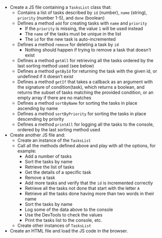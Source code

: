 - Create a JS file containing a `TasksList` class that:
  - Contains a list of tasks described by `id` (number), `name` (string), `priority` (number 1-5), and `done` (boolean)
  - Defines a method `add` for creating tasks with `name` and `priority`
    - If the `priority` is missing, the value `1` will be used instead
    - The `name` of the tasks must be unique in the list
    - The `id` for the new task is auto-incremented
  - Defines a method `remove` for deleting a task by `id`
    - Nothing should happen if trying to remove a task that doesn’t exist
  - Defines a method `getAll` for retrieving all the tasks ordered by the last sorting method used (see below)
  - Defines a method `getById` for returning the task with the given id, or undefined if it doesn’t exist
  - Defines a method `getIf` that takes a callback as an argument with the signature of condition(task), which returns a boolean, and returns the subset of tasks matching the provided condition, or an empty array if there are no matches
  - Defines a method `sortByName` for sorting the tasks in place ascending by name
  - Defines a method `sortByPriority` for sorting the tasks in place descending by priority
  - Defines a method `printAll` for logging all the tasks to the console, ordered by the last sorting method used
- Create another JS file and:
  - Create an instance of the `TasksList`
  - Call all the methods defined above and play with all the options, for example:
    - Add a number of tasks
    - Sort the tasks by name
    - Retrieve the list of tasks
    - Get the details of a specific task
    - Remove a task
    - Add more tasks and verify that the `id` is incremented correctly
    - Retrieve all the tasks not done that start with the letter `A`
    - Retrieve all the tasks done having more than two words in their name
    - Sort the tasks by name
    - Log some of the data above to the console
    - Use the DevTools to check the values
    - Print the tasks list to the console, etc.
  - Create other instances of `TasksList`
- Create an HTML file and load the JS code in the browser.